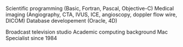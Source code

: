 

Scientific programming (Basic, Fortran, Pascal, Objective-C)
Medical imaging (Angiography, CTA, IVUS, ICE, angioscopy, doppler flow wire, DICOM)
Database developement (Oracle, 4D)

Broadcast television studio
Academic computing background
Mac Specialist since 1984